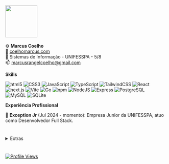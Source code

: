 ## <img src="https://i.pinimg.com/originals/38/8a/d4/388ad4ccf4138168e53cf7e8810876e9.gif" width="100">

⚙️ **Marcus Coelho**<br/>
📃 <a href="https://coelhomarcus.com">coelhomarcus.com</a><br/>
🏫 Sistemas de Informação - UNIFESSPA - 5/8<br/>
📫 marcusrangelcoelho@gmail.com<br/>

**Skills**
<p>
<img alt="html5" src="https://img.shields.io/badge/-HTML-E34F26?style=plastic&logo=html5&logoColor=white" />
<img alt="CSS3" src="https://img.shields.io/badge/-CSS-1572B6?style=plastic&logo=css3&logoColor=white" />
<img alt="JavaScript" src="https://img.shields.io/badge/-JavaScript-dba740?style=plastic&logo=javascript&logoColor=white" />
<img alt="TypeScript" src="https://img.shields.io/badge/-TypeScript-007ACC?style=plastic&logo=typescript&logoColor=white" />
<img alt="TailwindCSS" src="https://img.shields.io/badge/-Tailwind-50B3D0?style=plastic&logo=tailwindcss&logoColor=white" />
<img alt="React" src="https://img.shields.io/badge/-React-45b8d8?style=plastic&logo=react&logoColor=white" />
<img alt="next.js" src="https://img.shields.io/badge/-Next.js-000000?style=plastic&logo=next.js&logoColor=white" />
<img alt="Vite" src="https://img.shields.io/badge/-Vite-81A3F9?style=plastic&logo=vite&logoColor=white" />
<img alt="Go" src="https://img.shields.io/badge/-Go-00ADD8?style=plastic&logo=go&logoColor=white" />
<img alt="npm" src="https://img.shields.io/badge/-NPM-CB3837?style=plastic&logo=npm&logoColor=white" />
<img alt="NodeJS" src="https://img.shields.io/badge/-NodeJS-43853d?style=plastic&logo=Node.js&logoColor=white" />
<img alt="Express" src="https://img.shields.io/badge/-Express-13aa52?style=plastic&logo=express&logoColor=white" />
<img alt="PostgreSQL" src="https://img.shields.io/badge/-PostgreSQL-336791?style=plastic&logo=postgresql&logoColor=white" />
<img alt="MySQL" src="https://img.shields.io/badge/-MySQL-4479A1?style=plastic&logo=mysql&logoColor=white" />
<img alt="SQLite" src="https://img.shields.io/badge/-SQLite-003B57?style=plastic&logo=sqlite&logoColor=white" />
</p>

**Experiência Profissional**

🦎 **Exception Jr** (Jul 2024 - momento): Empresa Junior da UNIFESSPA, atuo como Desenvolvedor Full Stack.<br/>

#

<details>
<summary>Extras</summary>

📃 Veja meu blog: [coelhomarcus.com/blog](https://coelhomarcus.com/blog)

💭 [CafunTalk](https://cafuntalk.com) - Chat Simples. Rápido. Sem histórico.

🖼️ [BakaNeo](https://marketplace.visualstudio.com/items?itemName=coelhomarcus.bakane) - Melhor Tema do VSCODE de todos os tempos 


**Meu Ambiente**
<p>
<img alt="macOS" src="https://img.shields.io/badge/-macOS-333?style=plastic&logo=apple&logoColor=white" />
<img alt="vscode" src="https://img.shields.io/badge/Visual%20Studio%20Code-007ACC?style=plastic&logo=visual-studio-code&logoColor=white" />
<img alt="Insomnia" src="https://img.shields.io/badge/-Insomnia-4000BF?style=plastic&logo=insomnia&logoColor=white" />
<img alt="Raycast" src="https://img.shields.io/badge/-Raycast-FF6363?style=plastic&logo=raycast&logoColor=white" />
<img alt="Todoist" src="https://img.shields.io/badge/-Todoist-E44332?style=plastic&logo=todoist&logoColor=white" />
<img alt="Notion" src="https://img.shields.io/badge/-Notion-000000?style=plastic&logo=notion&logoColor=white" />
<img alt="FileZilla" src="https://img.shields.io/badge/-FileZilla-BF0000?style=plastic&logo=filezilla&logoColor=white" />
<img alt="Vercel" src="https://img.shields.io/badge/-Vercel-000000?style=plastic&logo=vercel&logoColor=white" />
<img alt="Figma" src="https://img.shields.io/badge/-Figma-F24E1E?style=plastic&logo=figma&logoColor=white" />
</p>

</details>

#

<a href="https://coelhomarcus.com"><img alt="Profile Views" src="https://komarev.com/ghpvc/?username=coelhomarcus&color=grey&style=plastic"/></a>